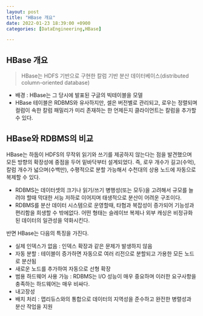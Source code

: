 ```yaml
---
layout: post
title: "HBase 개요"
date: 2022-01-23 18:39:00 +0900
categories: [DataEngineering,HBase]

---
```




## HBase 개요

> HBase는 HDFS 기반으로 구현한 칼럼 기반 분산 데이터베이스(distributed column-oriented database)



- 배경 : HBase는 그 당시에 발표된 구글의 빅테이블을 모델
- HBase 테이블은 RDBMS와 유사하지만, 셀은 버전별로 관리되고, 로우는 정렬되며 컬럼이 속한 칼럼 패밀리가 미리 존재하는 한 언제든지 클라이언트는 칼럼을 추가할 수 있다.



## HBase와 RDBMS의 비교

HBase는 하둡이 HDFS의 무작위 읽기와 쓰기를 제공하지 않는다는 점을 발견했으며 모든 방향의 확장성에 중점을 두어 밑바닥부터 설계되었다. 즉, 로우 개수가 길고(수억), 칼럼 개수가 넓으며(수백만), 수평적으로 분할 가능해서 수천대의 상용 노드에 자동으로 복제할 수 있다.



- RDBMS는 데이터셋의 크기나 읽기/쓰기 병행성(또는 모두)을 고려해서 규모를 늘려야 할때 막대한 서능 저하로 이어지며 태생적으로 분산이 어려운 구조이다.
- RDBMS를 분산 데이터 시스템으로 운영할때, 타협과 복잡성이 증가되어 기능성과 편리함을 희생할 수 밖에없다. 어떤 형태는 슬레이브 복제나 외부 캐싱은 비정규화된 데이터의 일관성을 약화시킨다.



반면 HBase는 다음의 특징을 가진다.

- 실제 인덱스가 없음 : 인덱스 확장과 같은 문제가 발생하지 않음
- 자동 분할 : 테이블이 증가하면 자동으로 여러 리전으로 분할되고 가용한 모든 노드로 분산됨
- 새로운 노드를 추가하여 자동으로 선형 확장
- 범용 하드웨어 사용 가능 : RDBMS는 I/O 성능이 매우 중요하며 이러한 요구사항을 충족하는 하드웨어는 매우 비싸다.
- 내고장성
- 배치 처리 : 맵리듀스와의 통합으로 데이터의 지역성을 준수하고 완전한 병렬성과 분산 작업을  지원
